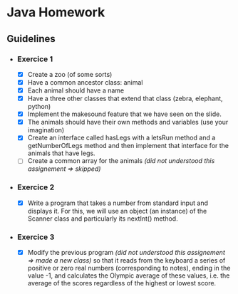 # Java Homework

## Guidelines

- ### Exercice 1

  - [x] Create a zoo (of some sorts)
  - [x] Have a common ancestor class: animal
  - [x] Each animal should have a name
  - [x] Have a three other classes that extend that class (zebra, elephant, python)
  - [x] Implement the makesound feature that we have seen on the slide.
  - [x] The animals should have their own methods and variables (use your imagination)
  - [x] Create an interface called hasLegs with a letsRun method and a getNumberOfLegs method and then implement that interface for the animals that have legs.
  - [ ] Create a common array for the animals _(did not understood this assignement => skipped)_

- ### Exercice 2

  - [x] Write a program that takes a number from standard input and displays it. For this, we will use an object (an instance) of the Scanner class and particularly its nextInt() method.

- ### Exercice 3

  - [x] Modify the previous program _(did not understood this assignement => made a new class)_ so that it reads from the keyboard a series of positive or zero real numbers (corresponding to notes), ending in the value -1, and calculates the Olympic average of these values, i.e. the average of the scores regardless of the highest or lowest score.

